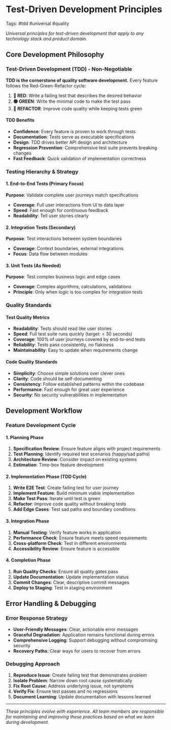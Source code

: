 # Test-Driven Development Principles

Tags: #tdd #universal #quality

*Universal principles for test-driven development that apply to any technology stack and product domain.*

## Core Development Philosophy

### Test-Driven Development (TDD) - Non-Negotiable
**TDD is the cornerstone of quality software development.** Every feature follows the Red-Green-Refactor cycle:

1. **🔴 RED**: Write a failing test that describes the desired behavior
2. **🟢 GREEN**: Write the minimal code to make the test pass  
3. **🔵 REFACTOR**: Improve code quality while keeping tests green

#### TDD Benefits
- **Confidence**: Every feature is proven to work through tests
- **Documentation**: Tests serve as executable specifications
- **Design**: TDD drives better API design and architecture
- **Regression Prevention**: Comprehensive test suite prevents breaking changes
- **Fast Feedback**: Quick validation of implementation correctness

### Testing Hierarchy & Strategy

#### 1. End-to-End Tests (Primary Focus)
**Purpose**: Validate complete user journeys match specifications
- **Coverage**: Full user interactions from UI to data layer
- **Speed**: Fast enough for continuous feedback
- **Readability**: Tell user stories clearly

#### 2. Integration Tests (Secondary)
**Purpose**: Test interactions between system boundaries
- **Coverage**: Context boundaries, external integrations
- **Focus**: Data flow between modules

#### 3. Unit Tests (As Needed)
**Purpose**: Test complex business logic and edge cases
- **Coverage**: Complex algorithms, calculations, validations
- **Principle**: Only when logic is too complex for integration tests

### Quality Standards

#### Test Quality Metrics
- **Readability**: Tests should read like user stories
- **Speed**: Full test suite runs quickly (target: < 30 seconds)
- **Coverage**: 100% of user journeys covered by end-to-end tests
- **Reliability**: Tests pass consistently, no flakiness
- **Maintainability**: Easy to update when requirements change

#### Code Quality Standards  
- **Simplicity**: Choose simple solutions over clever ones
- **Clarity**: Code should be self-documenting
- **Consistency**: Follow established patterns within the codebase
- **Performance**: Fast enough for great user experience
- **Security**: No security vulnerabilities in implementation

## Development Workflow

### Feature Development Cycle

#### 1. Planning Phase
1. **Specification Review**: Ensure feature aligns with project requirements
2. **Test Planning**: Identify required test scenarios (happy/sad paths)
3. **Architecture Review**: Consider impact on existing systems
4. **Estimation**: Time-box feature development

#### 2. Implementation Phase (TDD Cycle)
1. **Write E2E Test**: Create failing test for user journey
2. **Implement Feature**: Build minimum viable implementation  
3. **Make Test Pass**: Iterate until test is green
4. **Refactor**: Improve code quality without breaking tests
5. **Add Edge Cases**: Test sad paths and boundary conditions

#### 3. Integration Phase  
1. **Manual Testing**: Verify feature works in application
2. **Performance Check**: Ensure feature meets speed requirements
3. **Cross-platform Check**: Test in different environments
4. **Accessibility Review**: Ensure feature is accessible

#### 4. Completion Phase
1. **Run Quality Checks**: Ensure all quality gates pass
2. **Update Documentation**: Update implementation status
3. **Commit Changes**: Clear, descriptive commit messages
4. **Deploy to Staging**: Test in staging environment

## Error Handling & Debugging

### Error Response Strategy
- **User-Friendly Messages**: Clear, actionable error messages
- **Graceful Degradation**: Application remains functional during errors
- **Comprehensive Logging**: Support debugging without compromising security
- **Recovery Paths**: Clear ways for users to recover from errors

### Debugging Approach
1. **Reproduce Issue**: Create failing test that demonstrates problem
2. **Isolate Problem**: Narrow down root cause systematically
3. **Fix Root Cause**: Address underlying issue, not symptoms
4. **Verify Fix**: Ensure test passes and no regressions
5. **Document Learning**: Update documentation with lessons learned

---

*These principles evolve with experience. All team members are responsible for maintaining and improving these practices based on what we learn during development.*
